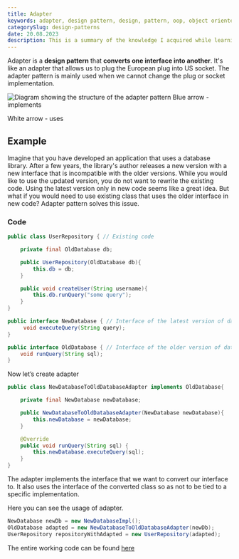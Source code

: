 ```yaml
---
title: Adapter
keywords: adapter, design pattern, design, pattern, oop, object oriented programming, java
categorySlug: design-patterns
date: 20.08.2023
description: This is a summary of the knowledge I acquired while learning about the Adapter pattern.
---
```


Adapter is a **design pattern** that **converts one interface into another**. It's like an adapter that allows us to plug the European plug into US socket.
The adapter pattern is mainly used when we cannot change the plug or socket implementation.

<img 
src="/blog/images/posts/adapter/diagram.png" 
alt="Diagram showing the structure of the adapter pattern"
style="max-width:800px"
/>
Blue arrow - implements

White arrow - uses

## Example

Imagine that you have developed an application that uses a database library. After a few years, the library's author releases a new version with a new interface that is incompatible with the older versions. While you would like to use the updated version, you do not want to rewrite the existing code. Using the latest version only in new code seems like a great idea. But what if you would need to use existing class that uses the older interface in new code? Adapter pattern solves this issue.

### Code

```java
public class UserRepository { // Existing code

    private final OldDatabase db;

    public UserRepository(OldDatabase db){
        this.db = db;
    }

    public void createUser(String username){
        this.db.runQuery("some query");
    }
}

public interface NewDatabase { // Interface of the latest version of database library
     void executeQuery(String query);
}

public interface OldDatabase { // Interface of the older version of database library
    void runQuery(String sql);
}
```

Now let’s create adapter

```java
public class NewDatabaseToOldDatabaseAdapter implements OldDatabase{

    private final NewDatabase newDatabase;

    public NewDatabaseToOldDatabaseAdapter(NewDatabase newDatabase){
        this.newDatabase = newDatabase;
    }

    @Override
    public void runQuery(String sql) {
        this.newDatabase.executeQuery(sql);
    }
}
```

The adapter implements the interface that we want to convert our interface to. It also uses the interface of the converted class so as not to be tied to a specific implementation.

Here you can see the usage of adapter.
```java
NewDatabase newDb = new NewDatabaseImpl();
OldDatabase adapted = new NewDatabaseToOldDatabaseAdapter(newDb);
UserRepository repositoryWithAdapted = new UserRepository(adapted);
```
The entire working code can be found [here](https://github.com/Aadameqq/design-patterns-java/tree/master/src/main/java/adapter)
